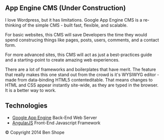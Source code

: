 ## App Engine CMS (Under Construction)

I love Wordpress, but it has limitations.  Google App Engine CMS is a re-thinking of the simple CMS - built fast, flexible, and scalable.

For basic websites, this CMS will save Developers the time they would spend construcing things like pages, posts, users, comments, and a contact form.

For more advanced sites, this CMS will act as just a best-practices guide and a starting-point to create amazing web experiences.

There are a lot of frameworks and boilerplates that have merit.  The feature that really makes this one stand out from the crowd is it's WYSIWYG editor - made from data-binding HTML5 contenteditable.  That means changes to HTML and CSS appear instantly site-wide, as they are typed in the browser.  It is a better way to work.

## Technologies
+ [Google App Engine](https://developers.google.com/appengine/docs/python/) Back-End Web Server
+ [AngularJS](http://angularjs.org/) Front-End Javascript Framework

© Copyright 2014 Ben Shope
